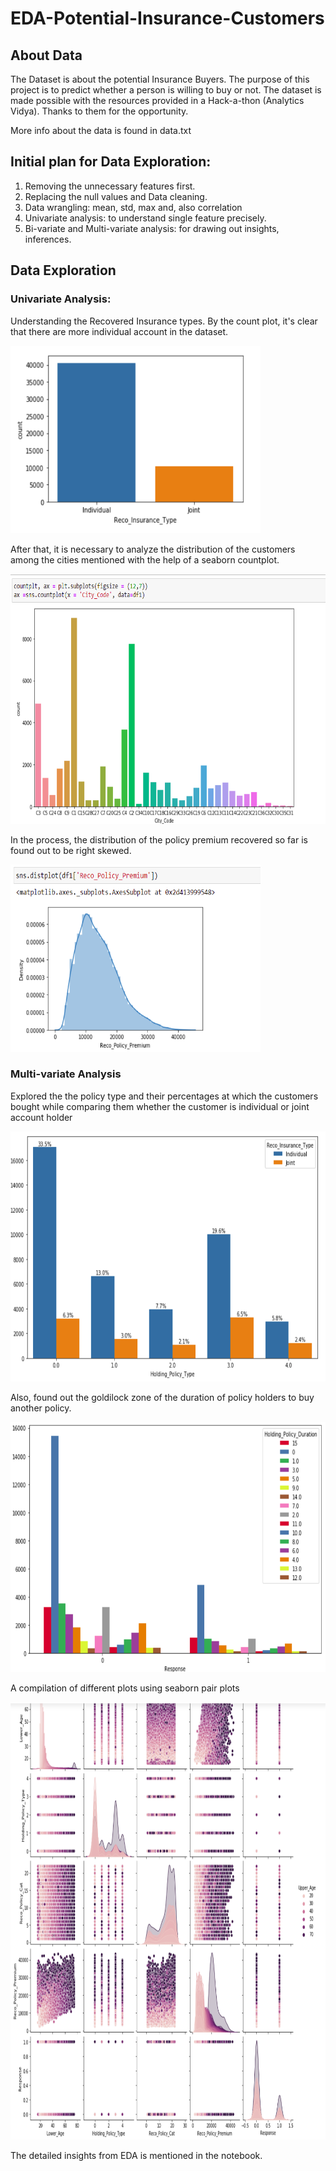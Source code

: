 # EDA-Potential-Insurance-Customers

## About Data
  The Dataset is about the potential Insurance Buyers. The purpose of this project is to predict whether a person is willing to buy or not. The dataset is made possible with the resources provided in a Hack-a-thon (Analytics Vidya). Thanks to them for the opportunity.
  
  More info about the data is found in data.txt
  

## Initial plan for Data Exploration:
1. Removing the unnecessary features first.
2. Replacing the null values and Data cleaning.
3. Data wrangling: mean, std, max and, also correlation
4. Univariate analysis: to understand single feature precisely.
5. Bi-variate and Multi-variate analysis: for drawing out insights, inferences.

## Data Exploration

### Univariate Analysis:
<p> Understanding the Recovered Insurance types. By the count plot, it's clear that there are more individual account in the dataset.</p>
<img src="/images/1.png" alt="drawing" width="400" height="300"/>

<br>

<p>After that, it is necessary to analyze the distribution of the customers among the cities mentioned with the help of a seaborn countplot.</p>
<img src="/images/2.png" alt="drawing" width="700" height="400"/>

<br>

<p> In the process, the distribution of the policy premium recovered so far is found out to be right skewed.</p>
<img src="/images/3.png" alt="drawing" width="400" height="300" />
<br>

### Multi-variate Analysis
<p> Explored the the policy type and their percentages at which the customers bought while comparing them whether the customer is individual or joint account holder</p>
<img src="/images/4.png" alt="drawing" width="600" height="400"/>
<br>

<p> Also, found out the goldilock zone of the duration of policy holders to buy another policy. </p>
<img src="/images/5.png" alt="drawing" width="700" height="400"/>
<br>

<p> A compilation of different plots using seaborn pair plots </p>
<img src="/images/6.png" alt="drawing" width="800" height="700"/>


The detailed insights from EDA is mentioned in the notebook.
